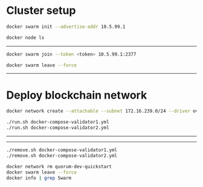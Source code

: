 # Cluster setup
```bash
docker swarm init --advertise-addr 10.5.99.1
```
```bash
docker node ls
```
---
```bash
docker swarm join --token <token> 10.5.99.1:2377
``` 
```bash
docker swarm leave --force
``` 
---
# Deploy blockchain network
```bash
docker network create --attachable --subnet 172.16.239.0/24 --driver overlay quorum-dev-quickstart
```
```bash
./run.sh docker-compose-validator1.yml
./run.sh docker-compose-validator2.yml
```
---

---
```bash
./remove.sh docker-compose-validator1.yml
./remove.sh docker-compose-validator2.yml
```
```bash
docker network rm quorum-dev-quickstart
docker swarm leave --force
docker info | grep Swarm
```